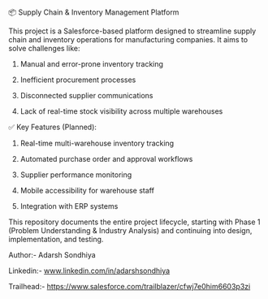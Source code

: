 📦 Supply Chain & Inventory Management Platform

This project is a Salesforce-based platform designed to streamline supply chain and inventory operations for manufacturing companies. It aims to solve challenges like:

1. Manual and error-prone inventory tracking

2. Inefficient procurement processes

3. Disconnected supplier communications

4. Lack of real-time stock visibility across multiple warehouses

✅ Key Features (Planned):

1. Real-time multi-warehouse inventory tracking

2. Automated purchase order and approval workflows

3. Supplier performance monitoring

4. Mobile accessibility for warehouse staff

5. Integration with ERP systems

This repository documents the entire project lifecycle, starting with Phase 1 (Problem Understanding & Industry Analysis) and continuing into design, implementation, and testing.

Author:- Adarsh Sondhiya

Linkedin:- www.linkedin.com/in/adarshsondhiya

Trailhead:- https://www.salesforce.com/trailblazer/cfwj7e0him6603p3zi 
